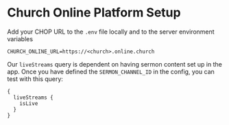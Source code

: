 # Church Online Platform Setup

Add your CHOP URL to the `.env` file locally and to the server environment variables

```
CHURCH_ONLINE_URL=https://<church>.online.church
```

Our `liveStreams` query is dependent on having sermon content set up in the app. Once you have defined the `SERMON_CHANNEL_ID` in the config, you can test with this query:

```
{
  liveStreams {
    isLive
  }
}
```
